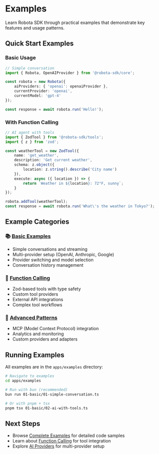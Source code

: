 # Examples

Learn Robota SDK through practical examples that demonstrate key features and usage patterns.

## Quick Start Examples

### Basic Usage
```typescript
// Simple conversation
import { Robota, OpenAIProvider } from '@robota-sdk/core';

const robota = new Robota({
    aiProviders: { 'openai': openaiProvider },
    currentProvider: 'openai',
    currentModel: 'gpt-4'
});

const response = await robota.run('Hello!');
```

### With Function Calling
```typescript
// AI agent with tools
import { ZodTool } from '@robota-sdk/tools';
import { z } from 'zod';

const weatherTool = new ZodTool({
    name: 'get_weather',
    description: 'Get current weather',
    schema: z.object({
        location: z.string().describe('City name')
    }),
    execute: async ({ location }) => {
        return `Weather in ${location}: 72°F, sunny`;
    }
});

robota.addTool(weatherTool);
const response = await robota.run('What\'s the weather in Tokyo?');
```

## Example Categories

### 📚 [Basic Examples](./examples.md#basic-examples)
- Simple conversations and streaming
- Multi-provider setup (OpenAI, Anthropic, Google)
- Provider switching and model selection
- Conversation history management

### 🔧 [Function Calling](./examples.md#function-calling)
- Zod-based tools with type safety
- Custom tool providers
- External API integrations
- Complex tool workflows

### 🚀 [Advanced Patterns](./examples.md#advanced-examples)
- MCP (Model Context Protocol) integration
- Analytics and monitoring
- Custom providers and adapters

## Running Examples

All examples are in the `apps/examples` directory:

```bash
# Navigate to examples
cd apps/examples

# Run with bun (recommended)
bun run 01-basic/01-simple-conversation.ts

# Or with pnpm + tsx
pnpm tsx 01-basic/02-ai-with-tools.ts
```

## Next Steps

- Browse [Complete Examples](./examples.md) for detailed code samples
- Learn about [Function Calling](../guide/function-calling.md) for tool integration
- Explore [AI Providers](../providers/) for multi-provider setup
